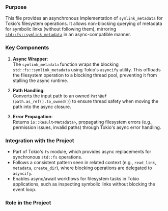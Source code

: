 ### Purpose
This file provides an asynchronous implementation of `symlink_metadata` for Tokio's filesystem operations. It allows non-blocking querying of metadata for symbolic links (without following them), mirroring [`std::fs::symlink_metadata`](https://doc.rust-lang.org/std/fs/fn.symlink_metadata.html) in an async-compatible manner.

### Key Components
1. **Async Wrapper**:  
   The `symlink_metadata` function wraps the blocking `std::fs::symlink_metadata` using Tokio's `asyncify` utility. This offloads the filesystem operation to a blocking thread pool, preventing it from stalling the async runtime.

2. **Path Handling**:  
   Converts the input path to an owned `PathBuf` (`path.as_ref().to_owned()`) to ensure thread safety when moving the path into the async closure.

3. **Error Propagation**:  
   Returns `io::Result<Metadata>`, propagating filesystem errors (e.g., permission issues, invalid paths) through Tokio's async error handling.

### Integration with the Project
- Part of Tokio's `fs` module, which provides async replacements for synchronous `std::fs` operations.
- Follows a consistent pattern seen in related context (e.g., `read_link`, `metadata`, `create_dir`), where blocking operations are delegated to `asyncify`.
- Enables async/await workflows for filesystem tasks in Tokio applications, such as inspecting symbolic links without blocking the event loop.

### Role in the Project
